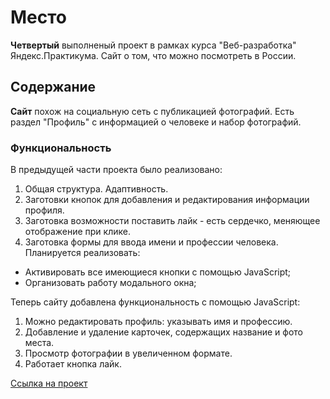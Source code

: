﻿# Место
**Четвертый** выполненый проект в рамках курса "Веб-разработка" Яндекс.Практикума. Сайт о том, что можно посмотреть в России.
## Содержание
**Сайт** похож на социальную сеть с публикацией фотографий. Есть раздел "Профиль" с информацией о человеке и набор фотографий.
### Функциональность
В предыдущей части проекта было реализовано:
1. Общая структура. Адаптивность.
2. Заготовки кнопок для добавления и редактирования информации профиля.
3. Заготовка возможности поставить лайк - есть сердечко, меняющее отображение при клике.
4. Заготовка формы для ввода имени и профессии человека.
Планируется реализовать:
* Активировать все имеющиеся кнопки с помощью JavaScript;
* Организовать работу модального окна;

Теперь сайту добавлена функциональность с помощью JavaScript:
1. Можно редактировать профиль: указывать имя и профессию.
2. Добавление и удаление карточек, содержащих название и фото места.
3. Просмотр фотографии в увеличенном формате.
4. Работает кнопка лайк.

[Ссылка на проект](https://r2u1s.github.io/mesto-project/) 